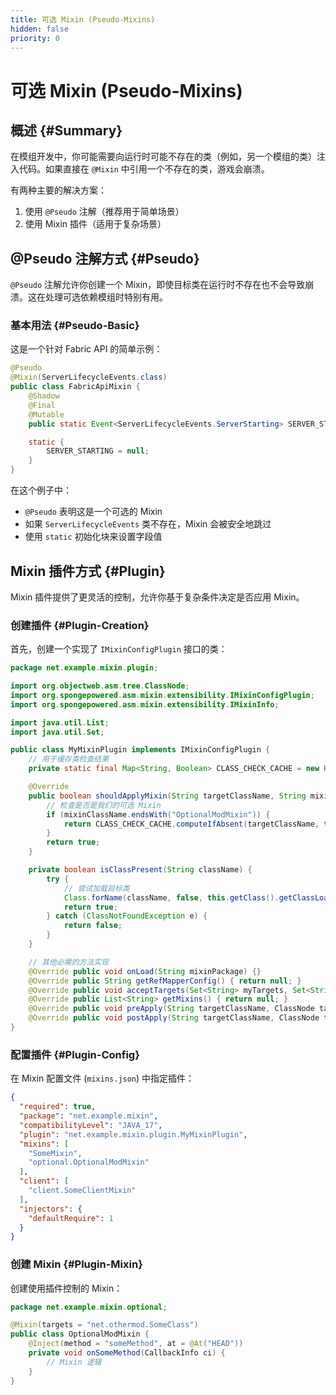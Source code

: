 ```yaml
---
title: 可选 Mixin (Pseudo-Mixins)
hidden: false
priority: 0
---
```


# 可选 Mixin (Pseudo-Mixins)

## 概述 {#Summary}

在模组开发中，你可能需要向运行时可能不存在的类（例如，另一个模组的类）注入代码。如果直接在 `@Mixin` 中引用一个不存在的类，游戏会崩溃。

有两种主要的解决方案：
1. 使用 `@Pseudo` 注解（推荐用于简单场景）
2. 使用 Mixin 插件（适用于复杂场景）

## @Pseudo 注解方式 {#Pseudo}

`@Pseudo` 注解允许你创建一个 Mixin，即使目标类在运行时不存在也不会导致崩溃。这在处理可选依赖模组时特别有用。

### 基本用法 {#Pseudo-Basic}

这是一个针对 Fabric API 的简单示例：

```java
@Pseudo
@Mixin(ServerLifecycleEvents.class)
public class FabricApiMixin {
    @Shadow
    @Final
    @Mutable
    public static Event<ServerLifecycleEvents.ServerStarting> SERVER_STARTING;

    static {
        SERVER_STARTING = null;
    }
}
```

在这个例子中：
- `@Pseudo` 表明这是一个可选的 Mixin
- 如果 `ServerLifecycleEvents` 类不存在，Mixin 会被安全地跳过
- 使用 `static` 初始化块来设置字段值

## Mixin 插件方式 {#Plugin}

Mixin 插件提供了更灵活的控制，允许你基于复杂条件决定是否应用 Mixin。

### 创建插件 {#Plugin-Creation}

首先，创建一个实现了 `IMixinConfigPlugin` 接口的类：

```java
package net.example.mixin.plugin;

import org.objectweb.asm.tree.ClassNode;
import org.spongepowered.asm.mixin.extensibility.IMixinConfigPlugin;
import org.spongepowered.asm.mixin.extensibility.IMixinInfo;

import java.util.List;
import java.util.Set;

public class MyMixinPlugin implements IMixinConfigPlugin {
    // 用于缓存类检查结果
    private static final Map<String, Boolean> CLASS_CHECK_CACHE = new HashMap<>();

    @Override
    public boolean shouldApplyMixin(String targetClassName, String mixinClassName) {
        // 检查是否是我们的可选 Mixin
        if (mixinClassName.endsWith("OptionalModMixin")) {
            return CLASS_CHECK_CACHE.computeIfAbsent(targetClassName, this::isClassPresent);
        }
        return true;
    }

    private boolean isClassPresent(String className) {
        try {
            // 尝试加载目标类
            Class.forName(className, false, this.getClass().getClassLoader());
            return true;
        } catch (ClassNotFoundException e) {
            return false;
        }
    }

    // 其他必需的方法实现
    @Override public void onLoad(String mixinPackage) {}
    @Override public String getRefMapperConfig() { return null; }
    @Override public void acceptTargets(Set<String> myTargets, Set<String> otherTargets) {}
    @Override public List<String> getMixins() { return null; }
    @Override public void preApply(String targetClassName, ClassNode targetClass, String mixinClassName, IMixinInfo mixinInfo) {}
    @Override public void postApply(String targetClassName, ClassNode targetClass, String mixinClassName, IMixinInfo mixinInfo) {}
}
```

### 配置插件 {#Plugin-Config}

在 Mixin 配置文件 (`mixins.json`) 中指定插件：

```json
{
  "required": true,
  "package": "net.example.mixin",
  "compatibilityLevel": "JAVA_17",
  "plugin": "net.example.mixin.plugin.MyMixinPlugin",
  "mixins": [
    "SomeMixin",
    "optional.OptionalModMixin"
  ],
  "client": [
    "client.SomeClientMixin"
  ],
  "injectors": {
    "defaultRequire": 1
  }
}
```

### 创建 Mixin {#Plugin-Mixin}

创建使用插件控制的 Mixin：

```java
package net.example.mixin.optional;

@Mixin(targets = "net.othermod.SomeClass")
public class OptionalModMixin {
    @Inject(method = "someMethod", at = @At("HEAD"))
    private void onSomeMethod(CallbackInfo ci) {
        // Mixin 逻辑
    }
}
```
